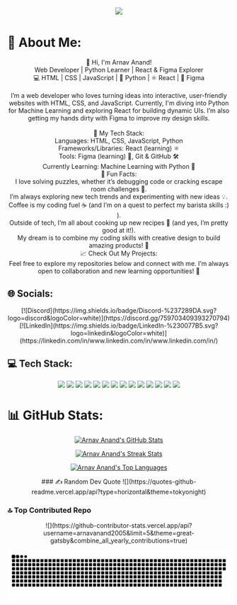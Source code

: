 <h1 align="center">
    <img src="https://readme-typing-svg.herokuapp.com/?font=Righteous&size=35&center=true&vCenter=true&width=500&height=70&duration=5500&lines=Hi+There!+👋;+I'm+ARNAV+ANAND!;" />
</h1>

# 💫 About Me:
<p align="center">
  👋 Hi, I'm Arnav Anand!<br>Web Developer | Python Learner | React & Figma Explorer<br>💻 HTML | CSS | JavaScript | 🐍 Python | ⚛️ React | 🎨 Figma<br><br>I’m a web developer who loves turning ideas into interactive, user-friendly websites with HTML, CSS, and JavaScript. Currently, I'm diving into Python for Machine Learning and exploring React for building dynamic UIs. I’m also getting my hands dirty with Figma to improve my design skills.<br><br>🚀 My Tech Stack:<br>Languages: HTML, CSS, JavaScript, Python<br>Frameworks/Libraries: React (learning) ⚛️<br>Tools: Figma (learning) 🎨, Git & GitHub 🛠️<br>Currently Learning: Machine Learning with Python 🤖<br>🤔 Fun Facts:<br>I love solving puzzles, whether it’s debugging code or cracking escape room challenges 🧩.<br>I’m always exploring new tech trends and experimenting with new ideas 💡.<br>Coffee is my coding fuel ☕ (and I’m on a quest to perfect my barista skills :) ).<br>Outside of tech, I’m all about cooking up new recipes 🍳 (and yes, I’m pretty good at it!).<br>My dream is to combine my coding skills with creative design to build amazing products! 🌟<br>📈 Check Out My Projects:<br>Feel free to explore my repositories below and connect with me. I’m always open to collaboration and new learning opportunities! 🌱<br>
</p>

## 🌐 Socials:
<p align="center">
  [![Discord](https://img.shields.io/badge/Discord-%237289DA.svg?logo=discord&logoColor=white)](https://discord.gg/759703409393270794) 
  [![LinkedIn](https://img.shields.io/badge/LinkedIn-%230077B5.svg?logo=linkedin&logoColor=white)](https://linkedin.com/in/www.linkedin.com/in/www.linkedin.com/in/) 
</p>

## 💻 Tech Stack:
<p align="center">
  <img src="https://img.shields.io/badge/c-%2300599C.svg?style=for-the-badge&logo=c&logoColor=white" />
  <img src="https://img.shields.io/badge/c++-%2300599C.svg?style=for-the-badge&logo=c%2B%2B&logoColor=white" />
  <img src="https://img.shields.io/badge/html5-%23E34F26.svg?style=for-the-badge&logo=html5&logoColor=white" />
  <img src="https://img.shields.io/badge/java-%23ED8B00.svg?style=for-the-badge&logo=openjdk&logoColor=white" />
  <img src="https://img.shields.io/badge/css3-%231572B6.svg?style=for-the-badge&logo=css3&logoColor=white" />
  <img src="https://img.shields.io/badge/javascript-%23323330.svg?style=for-the-badge&logo=javascript&logoColor=%23F7DF1E" />
  <img src="https://img.shields.io/badge/python-3670A0?style=for-the-badge&logo=python&logoColor=ffdd54" />
  <img src="https://img.shields.io/badge/react-%2320232a.svg?style=for-the-badge&logo=react&logoColor=%2361DAFB" />
  <img src="https://img.shields.io/badge/mysql-4479A1.svg?style=for-the-badge&logo=mysql&logoColor=white" />
  <img src="https://img.shields.io/badge/MongoDB-%234ea94b.svg?style=for-the-badge&logo=mongodb&logoColor=white" />
  <img src="https://img.shields.io/badge/Canva-%2300C4CC.svg?style=for-the-badge&logo=Canva&logoColor=white" />
  <img src="https://img.shields.io/badge/figma-%23F24E1E.svg?style=for-the-badge&logo=figma&logoColor=white" />
  <img src="https://img.shields.io/badge/github-%23121011.svg?style=for-the-badge&logo=github&logoColor=white" />
  <img src="https://img.shields.io/badge/PSN-%230070D1.svg?style=for-the-badge&logo=Playstation&logoColor=white" />
</p>

# 📊 GitHub Stats:
<p align="center">
    <a href="https://github.com/arnavanand2005">
        <img src="https://github-readme-stats.vercel.app/api?username=arnavanand2005&theme=neon&hide_border=false&include_all_commits=false&count_private=false" alt="Arnav Anand's GitHub Stats" />
    </a>
</p>

<p align="center">
    <a href="https://github.com/arnavanand2005">
        <img src="https://github-readme-streak-stats.herokuapp.com/?user=arnavanand2005&theme=neon&hide_border=false" alt="Arnav Anand's Streak Stats" />
    </a>
</p>

<p align="center">
    <a href="https://github.com/arnavanand2005">
        <img src="https://github-readme-stats.vercel.app/api/top-langs/?username=arnavanand2005&theme=neon&hide_border=false&include_all_commits=false&count_private=false&layout=compact" alt="Arnav Anand's Top Languages" />
    </a>
</p>

<p align="center">
    ### ✍️ Random Dev Quote
    ![](https://quotes-github-readme.vercel.app/api?type=horizontal&theme=tokyonight)
</p>

### 🔝 Top Contributed Repo
<p align="center">
    ![](https://github-contributor-stats.vercel.app/api?username=arnavanand2005&limit=5&theme=great-gatsby&combine_all_yearly_contributions=true)
</p>

![snake gif](https://github.com/arnavanand2005/arnavanand2005/blob/output/github-snake-dark.svg)
